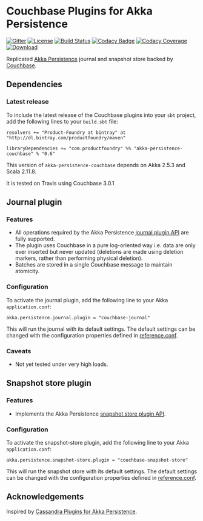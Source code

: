 Couchbase Plugins for Akka Persistence
======================================

[![Gitter](https://badges.gitter.im/Product-Foundry/akka-persistence-couchbase.svg)](https://gitter.im/Product-Foundry/akka-persistence-couchbase?utm_source=badge&utm_medium=badge&utm_campaign=pr-badge)
[![License](https://img.shields.io/:license-Apache%202-red.svg)](http://www.apache.org/licenses/LICENSE-2.0.txt)
[![Build Status](https://travis-ci.org/Product-Foundry/akka-persistence-couchbase.svg?branch=master)](https://travis-ci.org/Product-Foundry/akka-persistence-couchbase)
[![Codacy Badge](https://api.codacy.com/project/badge/grade/08a13960705442a4ae6b45471d38ee40)](https://www.codacy.com/app/Product-Foundry/akka-persistence-couchbase)
[![Codacy Coverage](https://api.codacy.com/project/badge/coverage/08a13960705442a4ae6b45471d38ee40)](https://www.codacy.com/app/Product-Foundry/akka-persistence-couchbase)
[![Download](https://api.bintray.com/packages/productfoundry/maven/akka-persistence-couchbase/images/download.svg) ](https://bintray.com/productfoundry/maven/akka-persistence-couchbase/_latestVersion)

Replicated [Akka Persistence](http://doc.akka.io/docs/akka/2.5.3/scala/persistence.html) journal and snapshot store backed by [Couchbase](http://www.couchbase.com/).

Dependencies
------------

### Latest release

To include the latest release of the Couchbase plugins into your `sbt` project, add the following lines to your `build.sbt` file:

    resolvers += "Product-Foundry at bintray" at "http://dl.bintray.com/productfoundry/maven"

    libraryDependencies += "com.productfoundry" %% "akka-persistence-couchbase" % "0.6"

This version of `akka-persistence-couchbase` depends on Akka 2.5.3 and Scala 2.11.8.

It is tested on Travis using Couchbase 3.0.1

Journal plugin
--------------

### Features

- All operations required by the Akka Persistence [journal plugin API](http://doc.akka.io/docs/akka/2.5.3/scala/persistence.html#journal-plugin-api) are fully supported.
- The plugin uses Couchbase in a pure log-oriented way i.e. data are only ever inserted but never updated (deletions are made using deletion markers, rather than performing physical deletion).
- Batches are stored in a single Couchbase message to maintain atomicity.

### Configuration

To activate the journal plugin, add the following line to your Akka `application.conf`:

    akka.persistence.journal.plugin = "couchbase-journal"

This will run the journal with its default settings. The default settings can be changed with the configuration properties defined in [reference.conf](https://github.com/Product-Foundry/akka-persistence-couchbase/blob/master/src/main/resources/reference.conf).

### Caveats

- Not yet tested under very high loads.

Snapshot store plugin
---------------------

### Features

- Implements the Akka Persistence [snapshot store plugin API](http://doc.akka.io/docs/akka/2.5.3/scala/persistence.html#snapshot-store-plugin-api).

### Configuration

To activate the snapshot-store plugin, add the following line to your Akka `application.conf`:

    akka.persistence.snapshot-store.plugin = "couchbase-snapshot-store"

This will run the snapshot store with its default settings. The default settings can be changed with the configuration properties defined in [reference.conf](https://github.com/Product-Foundry/akka-persistence-couchbase/blob/master/src/main/resources/reference.conf).


Acknowledgements
----------------

Inspired by [Cassandra Plugins for Akka Persistence](https://github.com/akka/akka-persistence-cassandra).
